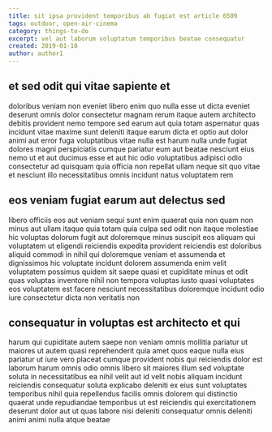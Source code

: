 ```yaml
---
title: sit ipsa provident temporibus ab fugiat est article 6509
tags: outdoor, open-air-cinema
category: things-to-do
excerpt: vel aut laborum voluptatum temporibus beatae consequatur
created: 2019-01-10
author: author1
---
```


## et sed odit qui vitae sapiente et

doloribus veniam non eveniet libero enim quo nulla esse ut dicta eveniet deserunt omnis dolor consectetur magnam rerum itaque autem architecto debitis provident nemo tempore sed earum aut quia totam aspernatur quas incidunt vitae maxime sunt deleniti itaque earum dicta et optio aut dolor animi aut error fuga voluptatibus vitae nulla est harum nulla unde fugiat dolores magni perspiciatis cumque pariatur eum aut beatae nesciunt eius nemo ut et aut ducimus esse et aut hic odio voluptatibus adipisci odio consectetur ad quisquam quia officia non repellat ullam neque sit quo vitae et nesciunt illo necessitatibus omnis incidunt natus voluptatem rem

## eos veniam fugiat earum aut delectus sed

libero officiis eos aut veniam sequi sunt enim quaerat quia non quam non minus aut ullam itaque quia totam quia culpa sed odit non itaque molestiae hic voluptas dolorum fugit aut doloremque minus suscipit eos aliquam qui voluptatem ut eligendi reiciendis expedita provident reiciendis est doloribus aliquid commodi in nihil qui doloremque veniam et assumenda et dignissimos hic voluptate incidunt dolorem assumenda enim velit voluptatem possimus quidem sit saepe quasi et cupiditate minus et odit quas voluptas inventore nihil non tempora voluptas iusto quasi voluptates eos voluptatem est facere nesciunt necessitatibus doloremque incidunt odio iure consectetur dicta non veritatis non

## consequatur in voluptas est architecto et qui

harum qui cupiditate autem saepe non veniam omnis mollitia pariatur ut maiores ut autem quasi reprehenderit quia amet quos eaque nulla eius pariatur ut iure vero placeat cumque provident nobis qui reiciendis dolor est laborum harum omnis odio omnis libero sit maiores illum sed voluptate soluta in necessitatibus ea nihil velit aut id velit nobis aliquam incidunt reiciendis consequatur soluta explicabo deleniti ex eius sunt voluptates temporibus nihil quia repellendus facilis omnis dolorem qui distinctio quaerat unde repudiandae temporibus ut est reiciendis qui exercitationem deserunt dolor aut ut quas labore nisi deleniti consequatur omnis deleniti animi animi nulla atque beatae
